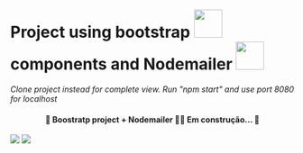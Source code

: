 # Project using bootstrap <img src="https://user-images.githubusercontent.com/41271210/151408390-958cc7e0-d079-429d-9e9f-0998a5710126.jpg" width="50" height="50" /> components and Nodemailer <img src="https://user-images.githubusercontent.com/41271210/158290129-63639cd0-d459-4b7f-a4ff-a1c6f280fe24.png" width="50" height="50"/>

*Clone project instead for complete view. Run "npm start" and use port 8080 for localhost*

<h4 align="center"> 🚧 Boostratp project + Nodemailer 👨‍💻 Em construção...  🚧</h4>

<img src="https://img.shields.io/static/v1?label=Maintenance&message=UP&color=<COLOR>&style=<STYLE>&logo=<LOGO>" /> <img src="https://img.shields.io/static/v1?label=Commits&message=UP&color=<COLOR>&style=<STYLE>&logo=<LOGO>" /> 
